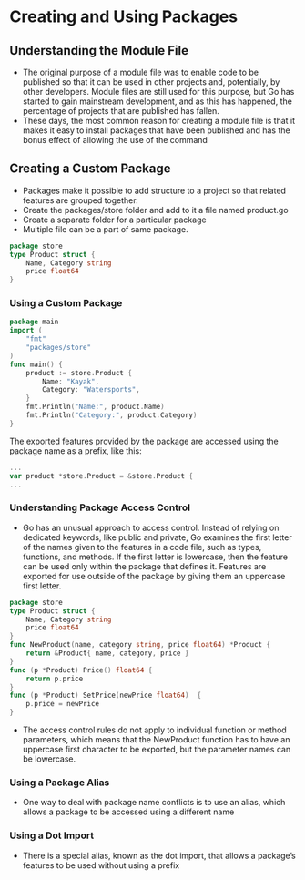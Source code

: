 # Creating and Using Packages

## Understanding the Module File

* The original purpose of a module file was to enable code to be published so that it can be used in other projects and, potentially, by other developers. Module files are still used for this purpose, but Go has started to gain mainstream development, and as this has happened, the percentage of projects that are published has fallen.
* These days, the most common reason for creating a module file is that it makes it easy to install packages that have been published and has the bonus effect of allowing the use of the command

## Creating a Custom Package

* Packages make it possible to add structure to a project so that related features are grouped together.
* Create the packages/store folder and add to it a file named product.go
* Create a separate folder for a particular package
* Multiple file can be a part of same package.

```go
package store
type Product struct {
    Name, Category string
    price float64
}
```

### Using a Custom Package

```go
package main
import (
    "fmt"
    "packages/store"
)
func main() {
    product := store.Product {
        Name: "Kayak",
        Category: "Watersports",
    }
    fmt.Println("Name:", product.Name)
    fmt.Println("Category:", product.Category)
}
```

The exported features provided by the package are accessed using the package name as a prefix, like this:
```go
...
var product *store.Product = &store.Product {
...
```

### Understanding Package Access Control

* Go has an unusual approach to access control. Instead of relying on dedicated keywords, like public and private, Go examines the first letter of the names given to the features in a code file, such as types, functions, and methods. If the first letter is lowercase, then the feature can be used only within the package that defines it. Features are exported for use outside of the package by giving them an uppercase first letter.

```go
package store
type Product struct {
    Name, Category string
    price float64
}
func NewProduct(name, category string, price float64) *Product {
    return &Product{ name, category, price }
}
func (p *Product) Price() float64 {
    return p.price
}
func (p *Product) SetPrice(newPrice float64)  {
    p.price = newPrice
}
```

* The access control rules do not apply to individual function or method parameters, which means that the NewProduct function has to have an uppercase first character to be exported, but the parameter names can be lowercase.


### Using a Package Alias
* One way to deal with package name conflicts is to use an alias, which allows a package to be accessed using a different name

### Using a Dot Import
* There is a special alias, known as the dot import, that allows a package’s features to be used without using a prefix